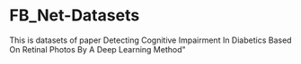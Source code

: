 # FB_Net-Datasets
This is datasets of paper Detecting Cognitive Impairment In Diabetics  Based On Retinal Photos By A Deep Learning Method"
